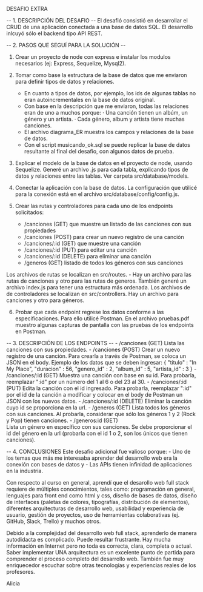 DESAFIO EXTRA

-- 1. DESCRIPCIÓN DEL DESAFIO --
El desafió consistió en desarrollar el CRUD de una aplicación conectada a una base de datos SQL. El desarrollo inlcuyó sólo el backend tipo API REST.


-- 2. PASOS QUE SEGUÍ PARA LA SOLUCIÓN --
1. Crear un proyecto de node con express e instalar los modulos necesarios (ej: Express, Sequelize, Mysql2).

2. Tomar como base la estructura de la base de datos que me enviaron para definir tipos de datos y relaciones.  
    - En cuanto a tipos de datos, por ejemplo, los ids de algunas tablas no eran autoincrementales en la base de datos original.
    - Con base en la descripción que me enviaron, todas las relaciones eran de uno a muchos porque:
        · Una canción tienen un albúm, un género y un artista.
        · Cada género, album y artista tiene muchas canciones.
    * El archivo diagrama_ER muestra los campos y relaciones de la base de datos.
    * Con el script musicando_ok.sql se puede replicar la base de datos resultante al final del desafio, con algunos datos de prueba.

3. Explicar el modelo de la base de datos en el proyecto de node, usando Sequelize. Generé un archivo .js para cada tabla, explicando tipos de datos y relaciones entre las tablas. Ver carpeta src/database/models. 

4. Conectar la aplicación con la base de datos. La configuración que utilicé para la conexión está en el archivo src/database/config/config.js.

5. Crear las rutas y controladores para cada uno de los endpoints solicitados: 
    - /canciones (GET) que muestre un listado de las canciones con sus propiedades
    - /canciones (POST) para crear un nuevo registro de una canción
    - /canciones/:id (GET) que muestre una canción 
    - /canciones/:id (PUT) para editar una canción
    - /canciones/:id (DELETE) para eliminar una canción 
    - /generos (GET) listado de todos los géneros con sus canciones 

Los archivos de rutas se localizan en src/routes. 
    - Hay un archivo para las rutas de canciones y otro para las rutas de generos. También generé un archivo index.js para tener una estructura más ordenada. 
Los archivos de de controladores se localizan en src/controllers. Hay un archivo para canciones y otro para géneros.

6. Probar que cada endpoint regrese los datos conforme a las especificaciones. Para ello utilicé Postman. En el archivo pruebas.pdf muestro algunas capturas de pantalla con las pruebas de los endpoints en Postman. 

-- 3. DESCRIPCIÓN DE LOS ENDPOINTS --
    - /canciones (GET)
        Lista las canciones con sus propiedades.
    - /canciones (POST)
        Crear un nuevo registro de una canción. Para crearla a través de Postman, se coloca un JSON en el body. Ejemplo de los datos que se deben ingresar:
                {
                    "titulo" : "In My Place",
                    "duracion" : 56,
                    "genero_id" : 2, 
                    "album_id" : 5, 
                    "artista_id" : 3
                    }
    - /canciones/:id (GET)
        Muestra una canción con base en su id. Para probarla, reemplazar ":id" por un número del 1 al 6 o del 23 al 30.
    - /canciones/:id (PUT) 
        Edita la canción con el id ingresado. Para probarla, reemplazar ":id" por el id de la canción a modificar y colocar en el body de Postman un JSON con los nuevos datos.
    - /canciones/:id (DELETE) 
        Eliminar la canción cuyo id se proporciona en la url.
    - /generos (GET) 
        Lista todos los géneros con sus canciones. Al probarla, considerar que sólo los géneros 1 y 2 (Rock y Pop) tienen canciones.
    - /generos:id (GET)   
        Lista un género en específico con sus canciones. Se debe proporcionar el id del género en la url (probarla con el id 1 o 2, son los únicos que tienen canciones).

-- 4. CONCLUSIONES
Este desafio adicional fue valioso porque:
    - Uno de los temas que más me interesaba aprender del desarrollo web era la conexión con bases de datos y
    - Las APIs tienen infinidad de aplicaciones en la industria.

Con respecto al curso en general, aprendí que el desarollo web full stack requiere de múltiples conocimientos, tales como: programación en general, lenguajes para front end como html y css, diseño de bases de datos, diseño de interfaces (paletas de colores, tipografías, distribución de elementos), diferentes arquitecturas de desarrollo web, usabilidad y experiencia de usuario, gestión de proyectos, uso de herramientas colaborativas (ej. GitHub, Slack, Trello) y muchos otros. 

Debido a la complejidad del desarrollo web full stack, aprenderlo de manera autodidacta es complicado. Puede resultar frustrante. Hay mucha información en Internet pero no toda es correcta, clara, completa o actual. Saber implementar UNA arquitectura es un excelente punto de partida para comprender el proceso completo del desarrollo web. También fue muy enriquecedor escuchar sobre otras tecnologías y experiencias reales de los profesores.

Alicia